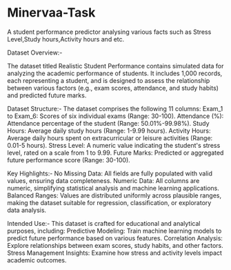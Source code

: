 # Minervaa-Task
A student performance predictor analysing various facts such as Stress Level,Study hours,Activity hours and etc.

Dataset Overview:-

The dataset titled Realistic Student Performance contains simulated data for analyzing the academic performance of students. It includes 1,000 records, each representing a student, and is designed to assess the relationship between various factors (e.g., exam scores, attendance, and study habits) and predicted future marks.

Dataset Structure:- 
The dataset comprises the following 11 columns:
Exam_1 to Exam_6: Scores of six individual exams (Range: 30-100).
Attendance (%): Attendance percentage of the student (Range: 50.01%-99.98%).
Study Hours: Average daily study hours (Range: 1-9.99 hours).
Activity Hours: Average daily hours spent on extracurricular or leisure activities (Range: 0.01-5 hours).
Stress Level: A numeric value indicating the student's stress level, rated on a scale from 1 to 9.99.
Future Marks: Predicted or aggregated future performance score (Range: 30-100).

Key Highlights:-
No Missing Data: All fields are fully populated with valid values, ensuring data completeness.
Numeric Data: All columns are numeric, simplifying statistical analysis and machine learning applications.
Balanced Ranges: Values are distributed uniformly across plausible ranges, making the dataset suitable for regression, classification, or exploratory data analysis.

Intended Use:-
This dataset is crafted for educational and analytical purposes, including:
Predictive Modeling: Train machine learning models to predict future performance based on various features.
Correlation Analysis: Explore relationships between exam scores, study habits, and other factors.
Stress Management Insights: Examine how stress and activity levels impact academic outcomes.
